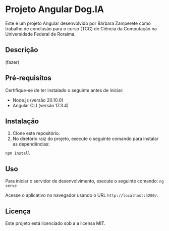 # Projeto Angular Dog.IA

Este é um projeto Angular desenvolvido por Bárbara Zamperete como trabalho de conclusão para o curso (TCC) de Ciência da Computação na Universidade Federal de Roraima.

## Descrição

(fazer)

## Pré-requisitos

Certifique-se de ter instalado o seguinte antes de iniciar:

- Node.js (versão 20.10.0)
- Angular CLI (versão 17.3.4)

## Instalação

1. Clone este repositório.
2. No diretório raiz do projeto, execute o seguinte comando para instalar as dependências:

``` npm install ```

## Uso

Para iniciar o servidor de desenvolvimento, execute o seguinte comando: `ng serve`

Acesse o aplicativo no navegador usando o URL `http://localhost:4200/`.

## Licença

Este projeto está licenciado sob a a licensa MIT.
